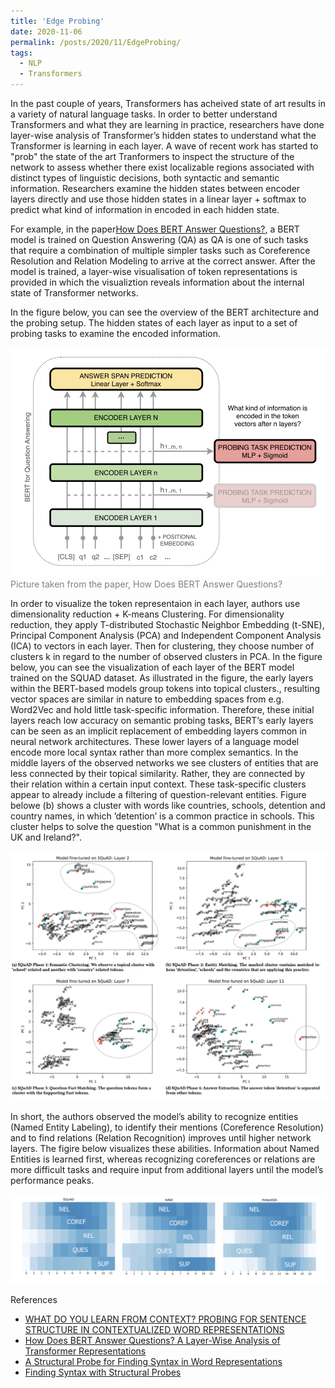 ```yaml
---
title: 'Edge Probing'
date: 2020-11-06
permalink: /posts/2020/11/EdgeProbing/
tags:
  - NLP
  - Transformers
---
```


In the past couple of years, Transformers has acheived state of art results in a variety of natural language tasks. In order to better understand Transformers and what they are learning in practice, researchers have done layer-wise analysis of Transformer’s hidden states to understand what the Transformer is learning in each layer. A wave of recent work has started to "prob" the state of the art Tranformers to inspect the structure of the network to assess whether there
exist localizable regions associated with distinct types of linguistic decisions, both syntactic and semantic information. 
Researchers examine the hidden states between encoder layers directly and use those hidden states in a linear layer + softmax to predict what kind of information in encoded in each hidden state. 

For example, in the paper[How Does BERT Answer Questions?](https://arxiv.org/pdf/1909.04925v1.pdf), a BERT model is trained on Question Answering (QA) as QA is one of such tasks that require a combination of multiple simpler tasks such as Coreference Resolution and Relation Modeling to arrive at the correct answer. After the model is trained, a layer-wise visualisation of token representations is provided in which the visualiztion reveals information about the internal state of Transformer networks. 

In the figure below, you can see the  overview of the BERT architecture and the probing setup. The hidden states of each layer as input to
a set of probing tasks to examine the encoded information. 

![pic](https://github.com/sanazbahargam/SanazBahargam.github.io/blob/master/images/posts/EdgeProbing/HowDoesBERTAnswerQuestions.png?raw=true)
<span style="color: gray"> Picture taken from the paper, How Does BERT Answer Questions?   </span>

In order to visualize the token representaion in each layer, authors use dimensionality reduction + K-means Clustering. For dimensionality reduction, they apply T-distributed Stochastic Neighbor Embedding (t-SNE), Principal Component Analysis (PCA) and Independent Component Analysis (ICA) to vectors in each layer. Then for clustering, they choose number of clusters k in regard to the number of observed clusters in PCA.  In the figure below, you can see the visualization of each layer of the BERT model trained on the SQUAD dataset. As illustrated in the figure, the early layers within the BERT-based models group tokens into topical clusters., resulting vector spaces are similar in nature to embedding spaces from e.g.
Word2Vec and hold little task-specific information. Therefore, these initial layers reach low accuracy on semantic probing tasks, BERT’s early layers can be seen as
an implicit replacement of embedding layers common in neural network architectures. These lower layers of a language model encode more local syntax rather than more complex semantics. In the
middle layers of the observed networks we see clusters of entities
that are less connected by their topical similarity. Rather, they
are connected by their relation within a certain input context.
These task-specific clusters appear to already include a filtering of
question-relevant entities. Figure belowe (b) shows a cluster with words
like countries, schools, detention and country names, in which ’detention’ is a common practice in schools. This cluster helps to solve
the question "What is a common punishment in the UK and Ireland?".

![pic](https://github.com/sanazbahargam/SanazBahargam.github.io/blob/master/images/posts/EdgeProbing/HowDoesBERTAnswerQuestionsSQUAD.png?raw=true)

In short, the authors observed the model’s ability to recognize entities (Named Entity Labeling), to identify their
mentions (Coreference Resolution) and to find relations (Relation
Recognition) improves until higher network layers. The figire below visualizes these abilities. Information about Named Entities is learned
first, whereas recognizing coreferences or relations are more difficult tasks and require input from additional layers until the model’s performance peaks.

![pic](https://github.com/sanazbahargam/SanazBahargam.github.io/blob/master/images/posts/EdgeProbing/HowDoesBERTAnswerQuestionsPhases.png?raw=true)


References
  - [WHAT DO YOU LEARN FROM CONTEXT? PROBING FOR SENTENCE STRUCTURE IN CONTEXTUALIZED WORD REPRESENTATIONS](https://arxiv.org/pdf/1905.06316.pdf)
  - [How Does BERT Answer Questions? A Layer-Wise Analysis of Transformer Representations](https://arxiv.org/pdf/1909.04925v1.pdf)
  - [A Structural Probe for Finding Syntax in Word Representations](https://nlp.stanford.edu/pubs/hewitt2019structural.pdf)
  - [Finding Syntax with Structural Probes](https://nlp.stanford.edu//~johnhew//structural-probe.html?utm_source=quora&utm_medium=referral#the-structural-probe)

